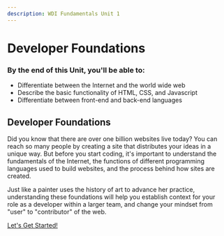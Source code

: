 ```yaml
---
description: WDI Fundamentals Unit 1
---
```


# Developer Foundations

### By the end of this Unit, you'll be able to:

* Differentiate between the Internet and the world wide web
* Describe the basic functionality of HTML, CSS, and Javascript
* Differentiate between front-end and back-end languages

## Developer Foundations

Did you know that there are over one billion websites live today? You can reach so many people by creating a site that distributes your ideas in a unique way. But before you start coding, it's important to understand the fundamentals of the Internet, the functions of different programming languages used to build websites, and the process behind how sites are created.

Just like a painter uses the history of art to advance her practice, understanding these foundations will help you establish context for your role as a developer within a larger team, and change your mindset from "user" to "contributor" of the web.

[Let's Get Started!](internet-fundamentals.md)


